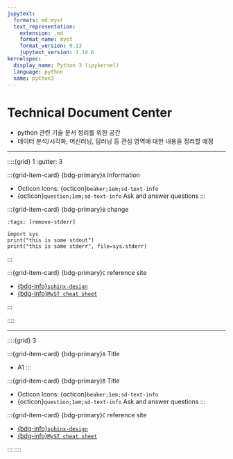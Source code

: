 ```yaml
---
jupytext:
  formats: md:myst
  text_representation:
    extension: .md
    format_name: myst
    format_version: 0.13
    jupytext_version: 1.14.6
kernelspec:
  display_name: Python 3 (ipykernel)
  language: python
  name: python3
---
```


# Technical Document Center

- python 관련 기술 문서 정리를 위한 공간
- 데이터 분석/시각화, 머신러닝, 딥러닝 등 관심 영역에 대한 내용을 정리할 예정

-------------

<!-- ---
title: Books with Jupyter
--- -->

::::{grid} 1
:gutter: 3

:::{grid-item-card} {bdg-primary}`A` Information
* Octicon Icons: {octicon}`beaker;1em;sd-text-info`
* {octicon}`question;1em;sd-text-info` Ask and answer questions
:::

:::{grid-item-card} {bdg-primary}`B` change

```{code-cell} ipython3
:tags: [remove-stderr]

import sys
print("this is some stdout")
print("this is some stderr", file=sys.stderr)
```

:::

:::{grid-item-card} {bdg-primary}`C` reference site
* [{bdg-info}`sphinx-design`](https://sphinx-design.readthedocs.io/en/rtd-theme/)  
* [{bdg-info}`MyST cheat sheet`](https://jupyterbook.org/en/stable/reference/cheatsheet.html)  

:::

::::

-------

::::{grid} 3

:::{grid-item-card} {bdg-primary}`A` Title
* A1
:::

:::{grid-item-card} {bdg-primary}`B` Title
* Octicon Icons: {octicon}`beaker;1em;sd-text-info`
* {octicon}`question;1em;sd-text-info` Ask and answer questions
:::

:::{grid-item-card} {bdg-primary}`C` reference site
* [{bdg-info}`sphinx-design`](https://sphinx-design.readthedocs.io/en/rtd-theme/)  
* [{bdg-info}`MyST cheat sheet`](https://jupyterbook.org/en/stable/reference/cheatsheet.html)  

:::
::::

```{code-cell} ipython3

```
